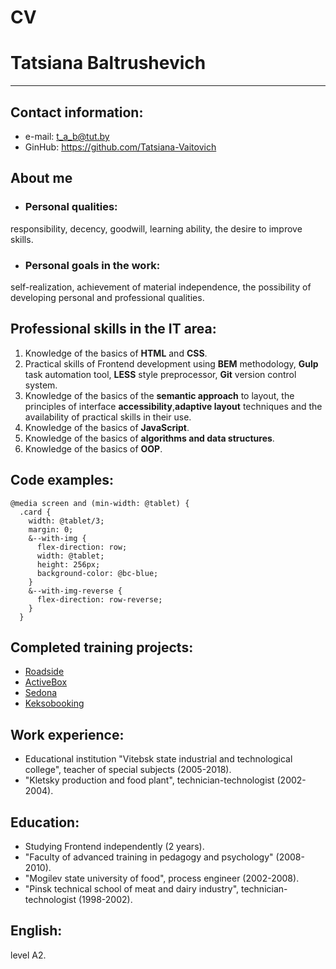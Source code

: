 # CV

# Tatsiana Baltrushevich
---

## Contact information:
* e-mail: t_a_b@tut.by
* GinHub: https://github.com/Tatsiana-Vaitovich

## About me
* ### Personal qualities:
responsibility, decency, goodwill, learning ability, the desire to improve skills.

* ### Personal goals in the work:
self-realization, achievement of material independence, the possibility of developing personal and professional qualities.

## Professional skills in the IT area:
1) Knowledge of the basics of **HTML** and **CSS**.
2) Practical skills of Frontend development using **BEM** methodology, **Gulp** task automation tool, **LESS** style preprocessor, **Git** version control system.
3) Knowledge of the basics of the **semantic approach** to layout, the principles of interface **accessibility**,**adaptive layout** techniques and the availability of practical skills in their use.
4) Knowledge of the basics of **JavaScript**.
5) Knowledge of the basics of **algorithms and data structures**.
6) Knowledge of the basics of **OOP**.

## Сode examples: 
```
@media screen and (min-width: @tablet) {
  .card {
    width: @tablet/3;
    margin: 0;
    &--with-img {
      flex-direction: row;
      width: @tablet;
      height: 256px;
      background-color: @bc-blue;
    }
    &--with-img-reverse {
      flex-direction: row-reverse;
    }
  }

```

## Completed training projects:
* [Roadside](https://github.com/Tatsiana-Vaitovich/Roadside)
* [ActiveBox](https://github.com/Tatsiana-Vaitovich/ActiveBox)
* [Sedona](https://github.com/Tatsiana-Vaitovich/sedona)
* [Keksobooking](https://github.com/Tatsiana-Vaitovich/keksobooking)

## Work experience: 
* Educational institution "Vitebsk state industrial and technological college", teacher of special subjects (2005-2018).
* "Kletsky production and food plant", technician-technologist (2002-2004).

## Education: 
* Studying Frontend independently (2 years).
* "Faculty of advanced training in pedagogy and psychology" (2008-2010).
* "Mogilev state university of food", process engineer (2002-2008).
* "Pinsk technical school of meat and dairy industry", technician-technologist (1998-2002).

## English: 
level A2. 
